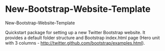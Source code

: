 New-Bootstrap-Website-Template
==============================

New-Bootstrap-Website-Template

Quickstart package for setting up a new Twitter Bootstrap website. It provides a default folder structure and Bootstrap index.html page (Hero unit with 3 columns - http://twitter.github.com/bootstrap/examples.html).